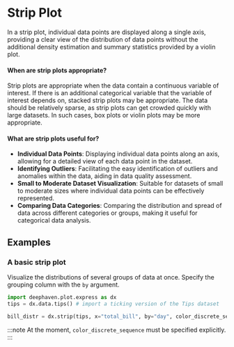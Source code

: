 # Strip Plot

In a strip plot, individual data points are displayed along a single axis, providing a clear view of the distribution of data points without the additional density estimation and summary statistics provided by a violin plot.

#### When are strip plots appropriate?

Strip plots are appropriate when the data contain a continuous variable of interest. If there is an additional categorical variable that the variable of interest depends on, stacked strip plots may be appropriate. The data should be relatively sparse, as strip plots can get crowded quickly with large datasets. In such cases, box plots or violin plots may be more appropriate.

#### What are strip plots useful for?

- **Individual Data Points**: Displaying individual data points along an axis, allowing for a detailed view of each data point in the dataset.
- **Identifying Outliers**: Facilitating the easy identification of outliers and anomalies within the data, aiding in data quality assessment.
- **Small to Moderate Dataset Visualization**: Suitable for datasets of small to moderate sizes where individual data points can be effectively represented.
- **Comparing Data Categories**: Comparing the distribution and spread of data across different categories or groups, making it useful for categorical data analysis.

## Examples

### A basic strip plot

Visualize the distributions of several groups of data at once. Specify the grouping column with the `by` argument.

```python order=bill_distr,tips
import deephaven.plot.express as dx
tips = dx.data.tips() # import a ticking version of the Tips dataset

bill_distr = dx.strip(tips, x="total_bill", by="day", color_discrete_sequence=["lightblue"])
```

:::note
At the moment, `color_discrete_sequence` must be specified explicitly.
:::